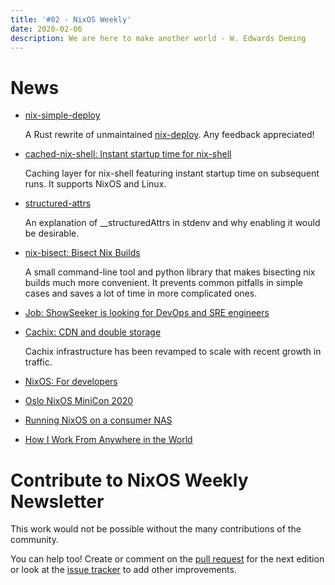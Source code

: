 ```yaml
---
title: '#02 - NixOS Weekly'
date: 2020-02-06
description: We are here to make another world - W. Edwards Deming
---
```


# News

- [nix-simple-deploy](https://github.com/misuzu/nix-simple-deploy)

  A Rust rewrite of unmaintained [nix-deploy](https://github.com/awakesecurity/nix-deploy). Any feedback appreciated!

- [cached-nix-shell: Instant startup time for nix-shell](https://github.com/xzfc/cached-nix-shell)

  Caching layer for nix-shell featuring instant startup time on subsequent runs.
  It supports NixOS and Linux.

- [structured-attrs](https://nixos.mayflower.consulting/blog/2020/01/20/structured-attrs/)

  An explanation of \_\_structuredAttrs in stdenv and why enabling it would be desirable.

- [nix-bisect: Bisect Nix Builds](https://discourse.nixos.org/t/nix-bisect-bisect-nix-builds/5584/3)

  A small command-line tool and python library that makes bisecting nix builds much more convenient.
  It prevents common pitfalls in simple cases and saves a lot of time in more complicated ones.

- [Job: ShowSeeker is looking for DevOps and SRE engineers](https://discourse.nixos.org/t/job-devops-engineer-and-sre-nixos-remote/5413/3)

- [Cachix: CDN and double storage](https://blog.cachix.org/post/2020-01-28-cdn-and-double-storage/)

  Cachix infrastructure has been revamped to scale with recent
  growth in traffic.

- [NixOS: For developers](https://myme.no/posts/2020-01-26-nixos-for-development.html)

- [Oslo NixOS MiniCon 2020](https://blog.hackeriet.no/oslo-nixos-minicon-2020/)

- [Running NixOS on a consumer NAS](https://www.codedbearder.com/posts/nixos-terramaster-f2-221/)

- [How I Work From Anywhere in the World](https://jezenthomas.com/how-i-work-from-anywhere-in-the-world/)

# Contribute to NixOS Weekly Newsletter

This work would not be possible without the many contributions of the community.

You can help too! Create or comment on the [pull request](https://github.com/NixOS/nixos-weekly/pulls)
for the next edition or look at the
[issue tracker](https://github.com/NixOS/nixos-weekly/issues) to add other improvements.
